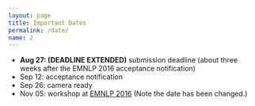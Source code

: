 ```yaml
---
layout: page
title: Important Dates
permalink: /date/
name: 2
---
```


* **Aug 27: (DEADLINE EXTENDED)** submission deadline (about three weeks after the EMNLP 2016 acceptance notification) 
* Sep 12: acceptance notification  
* Sep 26: camera ready
* Nov 05: workshop at [EMNLP 2016](www.emnlp2016.net) (Note the date has been changed.)
